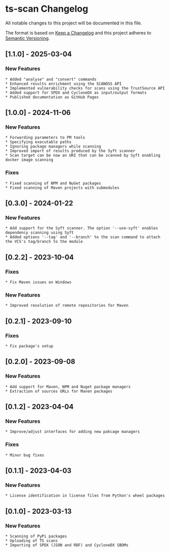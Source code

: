 # ts-scan Changelog
All notable changes to this project will be documented in this file.

The format is based on [Keep a Changelog](https://keepachangelog.com/en/1.0.0/) and this project adheres to [Semantic Versioning](https://semver.org/spec/v2.0.0.html).

## [1.1.0] - 2025-03-04

### New Features
    * Added "analyse" and "convert" commands
    * Enhanced results enrichment using the SCANOSS API
    * Implemented vulnerability checks for scans using the TrustSource API
    * Added support for SPDX and CycloneDX as input/output formats
    * Published documentation as GitHub Pages
    

## [1.0.0] - 2024-11-06
### New Features

    * Forwarding parameters to PM tools
    * Specifying executable paths
    * Ignoring package managers while scanning
    * Improved import of results produced by the Syft scanner
    * Scan target can be now an URI that can be scanned by Syft enabling docker image scanning

### Fixes
    * Fixed scanning of NPM and NuGet packages
    * Fixed scanning of Maven projects with submodules

## [0.3.0] - 2024-01-22
### New Features
    * Add support for the Syft scanner. The option '--use-syft' enables dependency scanning using Syft
    * Added options '--tag' and '--branch' to the scan command to attach the VCS's tag/branch to the module   

## [0.2.2] - 2023-10-04
### Fixes
    * Fix Maven issues on Windows
### New Features
    * Improved resolution of remote repositories for Maven

## [0.2.1] - 2023-09-10
### Fixes
    * Fix package's setup

## [0.2.0] - 2023-09-08
### New Features
    * Add support for Maven, NPM and Nuget package managers
    * Extraction of sources URLs for Maven packages

## [0.1.2] - 2023-04-04
### New Features
    * Improve/adjust interfaces for adding new pakcage managers

### Fixes
    * Minor bug fixes

## [0.1.1] - 2023-04-03
### New Features
    * License identification in license files from Python's wheel packages

## [0.1.0] - 2023-03-13
### New Features
    * Scanning of PyPi packages
    * Uploading of TS scans
    * Importing of SPDX (JSON and RDF) and CycloneDX SBOMs